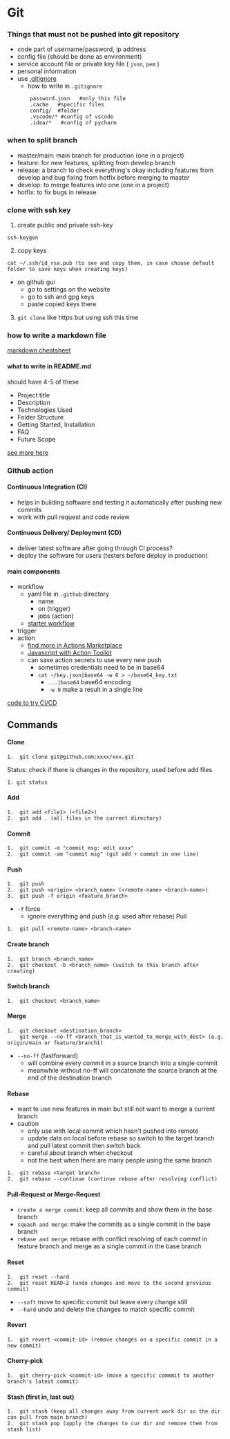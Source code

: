 # Git
### Things that must not be pushed into git repository 
- code part of username/password, ip address
- config file (should be done as environment)
- service account file or private key file ( `json`, `pem` )
- personal information
- use [.gitignore](https://github.com/github/gitignore)
    - how to write in `.gitignore`
    ``` 
        password.josn   #only this file
        .cache   #specific files
        config/  #folder
        .vscode/* #config of vscode
        .idea/*   #config of pycharm
    ```
### when to split branch
- master/main:  main branch for production (one in a project)
- feature:      for new features, splitting from develop branch
- release:      a branch to check everything's okay including features from develop and bug fixing from hotfix before merging to master
- develop:      to merge features into one (one in a project)
- hotfix:       to fix bugs in release

### clone with ssh key
1. create public and private ssh-key
```
ssh-keygen
```
2. copy keys
```
cat ~/.ssh/id_rsa.pub (to see and copy them, in case choose default folder to save keys when creating keys)
```
- on github gui
    - go to settings on the website
    - go to ssh and gpg keys
    - paste copied keys there
3. `git clone` like https but using ssh this time

### how to write a markdown file
[markdown cheatsheet](https://github.com/adam-p/markdown-here/wiki/Markdown-Cheatsheet)
#### what to write in README.md
should have 4-5 of these  
- Project title
- Description
- Technologies Used
- Folder Structure
- Getting Started, Installation
- FAQ
- Future Scope

[see more here](https://github.com/mundimark/awesome-markdown)

### Github action
#### Continuous Integration (CI)
- helps in building software and testing it automatically after pushing new commits
- work with pull request and code review
#### Continuous Delivery/ Deployment (CD)
- deliver latest software after going through CI process? 
- deploy the software for users (testers before deploy in production)
#### main components
- workflow
    - yaml file in `.github` directory
        - name
        - on (trigger)
        - jobs (action)
    - [starter workflow](https://github.com/actions/starter-workflows)
- trigger
- action
    - [find more in Actions Marketplace](https://github.com/marketplace?type=actions)
    - [Javascript with Action Toolkit](https://github.com/actions/toolkit)
    - can save action secrets to use every new push
        - sometimes credentials need to be in base64
        - `cat ~/key.json|base64 -w 0 > ~/base64_key.txt`
            - `...|base64` base64 encoding
            - `-w 0` make a result in a single line

[code to try CI/CD](https://github.com/fonylew/simple-cloud-functions-to-bigquery)

## Commands
#### Clone
```
1.  git clone git@github.com:xxxx/xxx.git
```
Status: check if there is changes in the repository, used before add files
```
1. git status
```
#### Add
```
1.  git add <file1> (<file2>)
2.  git add . (all files in the current directory)
```
#### Commit
```
1.  git commit -m "commit msg: edit xxxx"
2.  git commit -am "commit msg" (git add + commit in one line)
```
#### Push
```
1.  git push 
2.  git push <origin> <branch_name> (<remote-name> <branch-name>)
3.  git push -f origin <feature_branch>
```
* `-f` force
    - ignore everything and push (e.g. used after rebase)
Pull
```
1.  git pull <remote-name> <branch-name>
```
#### Create branch
```
1.  git branch <branch_name>
2.  git checkout -b <branch_name> (switch to this branch after creating)
```
#### Switch branch
```
1.  git checkout <branch_name>
```
#### Merge
```
1.  git checkout <destination_branch>
    git merge --no-ff <branch_that_is_wanted_to_merge_with_dest> (e.g. origin/main or feature/branch1)
```
* `--no-ff` (fastforward)
    * will combine every commit in a source branch into a single commit 
    * meanwhile without no-ff will concatenate the source branch at the end of the destination branch     

#### Rebase 
- want to use new features in main but still not want to merge a current branch     
- caution
    - only use with local commit which hasn't pushed into remote
    - update data on local before rebase so switch to the target branch and pull latest commit then switch back
    - careful about branch when checkout
    - not the best when there are many people using the same branch
```
1.  git rebase <target branch>
2.  git rebase --continue (continue rebase after resolving conflict)
```
#### Pull-Request or Merge-Request
- `create a merge commit`:  keep all commits and show them in the base branch
- `squash and merge`:       make the commits as a single commit in the base branch
- `rebase and merge`:       rebase with conflict resolving of each commit in feature branch and merge as a single commit in the base branch
#### Reset
```
1.  git reset --hard
2.  git reset HEAD~2 (undo changes and move to the second previous commit)
```
* `--soft` move to specific commit but leave every change still
* `--hard` undo and delete the changes to match specific commit
#### Revert
```
1.  git revert <commit-id> (remove changes on a specific commit in a new commit)
```
#### Cherry-pick
```
1.  git cherry-pick <commit-id> (move a specific commmit to another branch's latest commit)
```
#### Stash (first in, last out)
```
1.  git stash (keep all changes away from current work dir so the dir can pull from main branch)
2.  git stash pop (apply the changes to cur dir and remove them from stash list)
```

